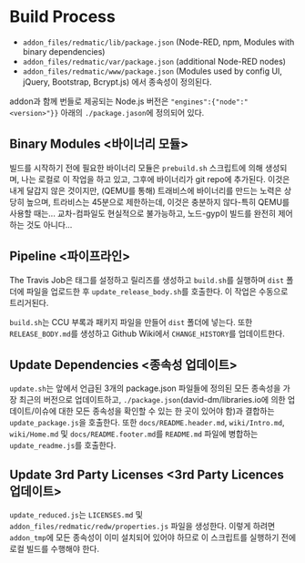 # Build Process


* `addon_files/redmatic/lib/package.json` (Node-RED, npm, Modules with binary dependencies)
* `addon_files/redmatic/var/package.json` (additional Node-RED nodes)
* `addon_files/redmatic/www/package.json` (Modules used by config UI, jQuery, Bootstrap, Bcrypt.js)
에서 종속성이 정의된다.

addon과 함께 번들로 제공되는 Node.js 버전은 `"engines":{"node":"<version>"}}` 아래의 
`./package.jason`에 정의되어 있다.


## Binary Modules <바이너리 모듈>

빌드를 시작하기 전에 필요한 바이너리 모듈은 `prebuild.sh` 스크립트에 의해 생성되며, 나는 로컬로 이 작업을 하고 있고, 
그후에 바이너리가 git repo에 추가된다. 이것은 내게 달갑지 않은 것이지만, (QEMU를 통해) 트래비스에 바이너리를 만드는 노력은 
상당히 높으며, 트라비스는 45분으로 제한하는데, 이것은 충분하지 않다-특히 QEMU를 사용할 때는... 교차-컴파일도 현실적으로 불가능하고, 
노드-gyp이 빌드를 완전히 제어하는 것도 아니다...


## Pipeline <파이프라인>

The Travis Job은 태그를 설정하고 릴리즈를 생성하고 `build.sh`를 실행하며 `dist` 폴더에 파일을 업로드한 후 
`update_release_body.sh`를 호출한다. 이 작업은 수동으로 트리거된다.

`build.sh`는 CCU 부록과 패키지 파일을 만들어 `dist` 폴더에 넣는다. 또한 `RELEASE_BODY.md`를 생성하고 
Github Wiki에서 `CHANGE_HISTORY`를 업데이트한다.


## Update Dependencies <종속성 업데이트>

`update.sh`는 앞에서 언급된  3개의 package.json 파일들에 정의된 모든 종속성을 가장 최근의 버전으로 업데이트하고, 
`./package.json`(david-dm/libraries.io에 의한 업데이트/이슈에 대한 모든 종속성을 확인할 수 있는 한 곳이 있어야 함)과 결합하는 
`update_package.js`을 호출한다. 또한 `docs/README.header.md`, `wiki/Intro.md`, `wiki/Home.md` 및 `docs/README.footer.md`를 
`README.md` 파일에 병합하는 `update_readme.js`를 호출한다.


## Update 3rd Party Licenses <3rd Party Licences 업데이트>

`update_reduced.js`는 `LICENSES.md` 및 `addon_files/redmatic/redw/properties.js` 파일을 생성한다. 이렇게 하려면 `addon_tmp`에 
모든 종속성이 이미 설치되어 있어야 하므로 이 스크립트를 실행하기 전에 로컬 빌드를 수행해야 한다.
